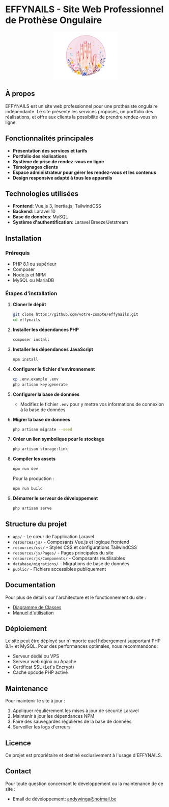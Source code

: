 # EFFYNAILS - Site Web Professionnel de Prothèse Ongulaire

<p align="center">
  <img src="public/images/logo.png" alt="Logo EFFYNAILS" width="200">
</p>

## À propos

EFFYNAILS est un site web professionnel pour une prothésiste ongulaire indépendante. Le site présente les services proposés, un portfolio des réalisations, et offre aux clients la possibilité de prendre rendez-vous en ligne.

## Fonctionnalités principales

- **Présentation des services et tarifs**
- **Portfolio des réalisations**
- **Système de prise de rendez-vous en ligne**
- **Témoignages clients**
- **Espace administrateur pour gérer les rendez-vous et les contenus**
- **Design responsive adapté à tous les appareils**

## Technologies utilisées

- **Frontend**: Vue.js 3, Inertia.js, TailwindCSS
- **Backend**: Laravel 10
- **Base de données**: MySQL
- **Système d'authentification**: Laravel Breeze/Jetstream

## Installation

### Prérequis

- PHP 8.1 ou supérieur
- Composer
- Node.js et NPM
- MySQL ou MariaDB

### Étapes d'installation

1. **Cloner le dépôt**
   ```bash
   git clone https://github.com/votre-compte/effynails.git
   cd effynails
   ```

2. **Installer les dépendances PHP**
   ```bash
   composer install
   ```

3. **Installer les dépendances JavaScript**
   ```bash
   npm install
   ```

4. **Configurer le fichier d'environnement**
   ```bash
   cp .env.example .env
   php artisan key:generate
   ```

5. **Configurer la base de données**
   - Modifiez le fichier `.env` pour y mettre vos informations de connexion à la base de données

6. **Migrer la base de données**
   ```bash
   php artisan migrate --seed
   ```

7. **Créer un lien symbolique pour le stockage**
   ```bash
   php artisan storage:link
   ```

8. **Compiler les assets**
   ```bash
   npm run dev
   ```
   
   Pour la production :
   ```bash
   npm run build
   ```

9. **Démarrer le serveur de développement**
   ```bash
   php artisan serve
   ```

## Structure du projet

- `app/` - Le cœur de l'application Laravel
- `resources/js/` - Composants Vue.js et logique frontend
- `resources/css/` - Styles CSS et configurations TailwindCSS
- `resources/js/Pages/` - Pages principales du site
- `resources/js/Components/` - Composants réutilisables
- `database/migrations/` - Migrations de base de données
- `public/` - Fichiers accessibles publiquement

## Documentation

Pour plus de détails sur l'architecture et le fonctionnement du site :

- [Diagramme de Classes](docs/DiagrammeClasses.md)
- [Manuel d'utilisation](docs/ManuelUtilisation.md)

## Déploiement

Le site peut être déployé sur n'importe quel hébergement supportant PHP 8.1+ et MySQL. Pour des performances optimales, nous recommandons :

- Serveur dédié ou VPS
- Serveur web nginx ou Apache
- Certificat SSL (Let's Encrypt)
- Cache opcode PHP activé

## Maintenance

Pour maintenir le site à jour :

1. Appliquer régulièrement les mises à jour de sécurité Laravel
2. Maintenir à jour les dépendances NPM
3. Faire des sauvegardes régulières de la base de données
4. Surveiller les logs d'erreurs

## Licence

Ce projet est propriétaire et destiné exclusivement à l'usage d'EFFYNAILS.

## Contact

Pour toute question concernant le développement ou la maintenance de ce site :
- Email de développement: andywinga@hotmail.be
